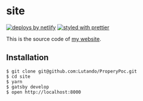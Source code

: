 # site
[![deploys by netlify](https://img.shields.io/badge/deploys%20by-netlify-00c7b7.svg)](https://www.netlify.com)
[![styled with prettier](https://img.shields.io/badge/styled_with-prettier-ff69b4.svg)](https://github.com/prettier/prettier)

This is the source code of [my website](https://foo.netlify.com).

## Installation
    $ git clone git@github.com:Lutando/ProperyPoc.git
    $ cd site
    $ yarn
    $ gatsby develop
    $ open http://localhost:8000
